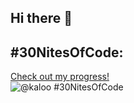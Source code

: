 ## Hi there 👋

## #30NitesOfCode:
  [Check out my progress!](https://www.codedex.io/@kaloo/30-nites-of-code)  
  ![@kaloo #30NitesOfCode](https://www.codedex.io/api/petStatus?user=kaloo)
